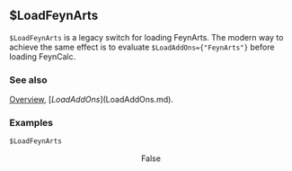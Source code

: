 ## $LoadFeynArts

`$LoadFeynArts` is a legacy switch for loading FeynArts. The modern way to achieve the same effect is to evaluate `$LoadAddOns={"FeynArts"}` before loading FeynCalc.

### See also

[Overview](Extra/FeynCalc.md), [$LoadAddOns]($LoadAddOns.md).

### Examples

```mathematica
$LoadFeynArts
```

$$\text{False}$$